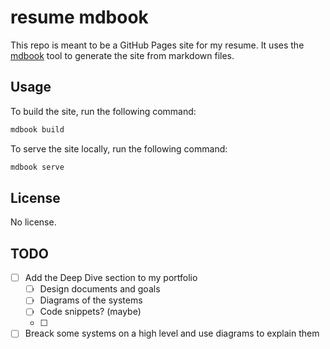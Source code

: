 # resume mdbook

This repo is meant to be a GitHub Pages site for my resume. It uses the [mdbook](https://github.com/rust-lang/mdBook) tool to generate the site from markdown files.

## Usage

To build the site, run the following command:

```bash
mdbook build
```

To serve the site locally, run the following command:

```bash
mdbook serve
```

## License

No license.

## TODO

- [ ] Add the Deep Dive section to my portfolio
  - [ ] Design documents and goals
  - [ ] Diagrams of the systems
  - [ ] Code snippets? (maybe)
  - [ ] 
- [ ] Breack some systems on a high level and use diagrams to explain them
